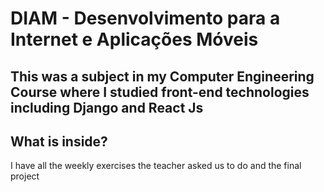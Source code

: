 # DIAM - Desenvolvimento para a Internet e Aplicações Móveis

## This was a subject in my Computer Engineering Course where I studied front-end technologies including Django and React Js


## What is inside?
I have all the weekly exercises the teacher asked us to do and the final project
